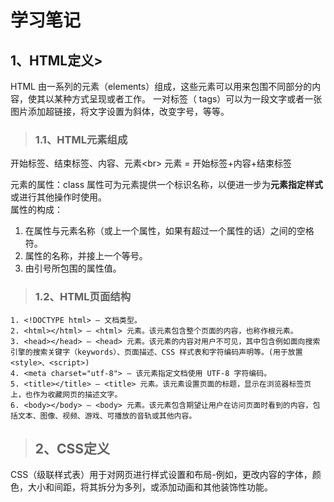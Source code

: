 # 学习笔记

## 1、HTML定义>
HTML 由一系列的元素（elements）组成，这些元素可以用来包围不同部分的内容，使其以某种方式呈现或者工作。 一对标签（ tags）可以为一段文字或者一张图片添加超链接，将文字设置为斜体，改变字号，等等。

>### 1.1、HTML元素组成

开始标签、结束标签、内容、元素<br\>
元素 = 开始标签+内容+结束标签

元素的属性：class 属性可为元素提供一个标识名称，以便进一步为**元素指定样式**或进行其他操作时使用。<br>
属性的构成：<br>
1. 在属性与元素名称（或上一个属性，如果有超过一个属性的话）之间的空格符。<br>
2. 属性的名称，并接上一个等号。<br>
3. 由引号所包围的属性值。

>### 1.2、HTML页面结构

    1. <!DOCTYPE html> — 文档类型。
    2. <html></html> — <html> 元素。该元素包含整个页面的内容，也称作根元素。
    3. <head></head> — <head> 元素。该元素的内容对用户不可见，其中包含例如面向搜索引擎的搜索关键字（keywords）、页面描述、CSS 样式表和字符编码声明等。(用于放置<style>、<script>)
    4. <meta charset="utf-8"> — 该元素指定文档使用 UTF-8 字符编码。
    5. <title></title> — <title> 元素。该元素设置页面的标题，显示在浏览器标签页上，也作为收藏网页的描述文字。
    6. <body></body> — <body> 元素。该元素包含期望让用户在访问页面时看到的内容，包括文本、图像、视频、游戏、可播放的音轨或其他内容。

>## 2、CSS定义
CSS（级联样式表）用于对网页进行样式设置和布局-例如，更改内容的字体，颜色，大小和间距，将其拆分为多列，或添加动画和其他装饰性功能。
